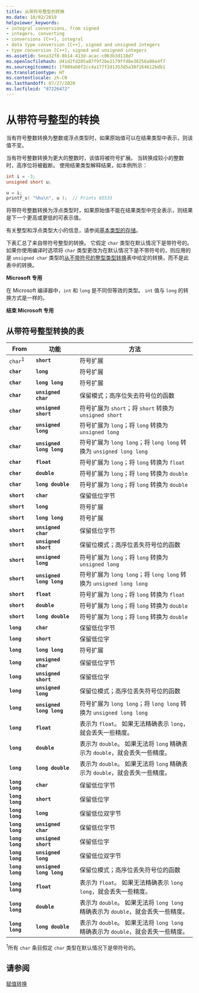 ```yaml
---
title: 从带符号整型的转换
ms.date: 10/02/2019
helpviewer_keywords:
- integral conversions, from signed
- integers, converting
- conversions [C++], integral
- data type conversion [C++], signed and unsigned integers
- type conversion [C++], signed and unsigned integers
ms.assetid: 5eea32f8-8b14-413d-acac-c063b3d118d7
ms.openlocfilehash: d41d2fd205a87f9f2be2179ffd8e38256a96e4f7
ms.sourcegitcommit: 1f009ab0f2cc4a177f2d1353d5a38f164612bdb1
ms.translationtype: HT
ms.contentlocale: zh-CN
ms.lasthandoff: 07/27/2020
ms.locfileid: "87226472"
---
```

# <a name="conversions-from-signed-integral-types"></a>从带符号整型的转换

当有符号整数转换为整数或浮点类型时，如果原始值可以在结果类型中表示，则该值不变。

当有符号整数转换为更大的整数时，该值将被符号扩展。 当转换成较小的整数时，高序位将被截断。 使用结果类型解释结果，如本例所示：

```C
int i = -3;
unsigned short u;

u = i;
printf_s( "%hu\n", u );  // Prints 65533
```

将带符号整数转换为浮点类型时，如果原始值不能在结果类型中完全表示，则结果是下一个更高或更低的可表示值。

有关整型和浮点类型大小的信息，请参阅[基本类型的存储](../c-language/storage-of-basic-types.md)。

下表汇总了来自带符号整型的转换。 它假定 `char` 类型在默认情况下是带符号的。 如果你使用编译时选项将 `char` 类型更改为在默认情况下是不带符号的，则应用的是 `unsigned char` 类型的[从不带符号的整型类型转换](../c-language/conversions-from-unsigned-integral-types.md)表中给定的转换，而不是此表中的转换。

**Microsoft 专用**

在 Microsoft 编译器中，`int` 和 `long` 是不同但等效的类型。 `int` 值与 `long` 的转换方式是一样的。

**结束 Microsoft 专用**

## <a name="table-of-conversions-from-signed-integral-types"></a>从带符号整型转换的表

|From|功能|方法|
|----------|--------|------------|
|`char`<sup>1</sup>|**`short`**|符号扩展|
|**`char`**|**`long`**|符号扩展|
|**`char`**|**`long long`**|符号扩展|
|**`char`**|**`unsigned char`**|保留模式；高序位失去符号位的函数|
|**`char`**|**`unsigned short`**|符号扩展为 `short`；将 `short` 转换为 `unsigned short`|
|**`char`**|**`unsigned long`**|符号扩展为 `long`；将 `long` 转换为 `unsigned long`|
|**`char`**|**`unsigned long long`**|符号扩展为 `long long`；将 `long long` 转换为 `unsigned long long`|
|**`char`**|**`float`**|符号扩展为 `long`；将 `long` 转换为 `float`|
|**`char`**|**`double`**|符号扩展为 `long`；将 `long` 转换为 `double`|
|**`char`**|**`long double`**|符号扩展为 `long`；将 `long` 转换为 `double`|
|**`short`**|**`char`**|保留低位字节|
|**`short`**|**`long`**|符号扩展|
|**`short`**|**`long long`**|符号扩展|
|**`short`**|**`unsigned char`**|保留低位字节|
|**`short`**|**`unsigned short`**|保留位模式；高序位丢失符号位的函数|
|**`short`**|**`unsigned long`**|符号扩展为 `long`；将 `long` 转换为 `unsigned long`|
|**`short`**|**`unsigned long long`**|符号扩展为 `long long`；将 `long long` 转换为 `unsigned long long`|
|**`short`**|**`float`**|符号扩展为 `long`；将 `long` 转换为 `float`|
|**`short`**|**`double`**|符号扩展为 `long`；将 `long` 转换为 `double`|
|**`short`**|**`long double`**|符号扩展为 `long`；将 `long` 转换为 `double`|
|**`long`**|**`char`**|保留低位字节|
|**`long`**|**`short`**|保留低位字|
|**`long`**|**`long long`**|符号扩展|
|**`long`**|**`unsigned char`**|保留低位字节|
|**`long`**|**`unsigned short`**|保留低位字|
|**`long`**|**`unsigned long`**|保留位模式；高序位丢失符号位的函数|
|**`long`**|**`unsigned long long`**|符号扩展为 `long long`；将 `long long` 转换为 `unsigned long long`|
|**`long`**|**`float`**|表示为 `float`。 如果无法精确表示 `long`，就会丢失一些精度。|
|**`long`**|**`double`**|表示为 `double`。 如果无法将 `long` 精确表示为 `double`，就会丢失一些精度。|
|**`long`**|**`long double`**|表示为 `double`。 如果无法将 `long` 精确表示为 `double`，就会丢失一些精度。|
|**`long long`**|**`char`**|保留低位字节|
|**`long long`**|**`short`**|保留低位字|
|**`long long`**|**`long`**|保留低位双字节|
|**`long long`**|**`unsigned char`**|保留低位字节|
|**`long long`**|**`unsigned short`**|保留低位字|
|**`long long`**|**`unsigned long`**|保留低位双字节|
|**`long long`**|**`unsigned long long`**|保留位模式；高序位丢失符号位的函数|
|**`long long`**|**`float`**|表示为 `float`。 如果无法精确表示 `long long`，就会丢失一些精度。|
|**`long long`**|**`double`**|表示为 `double`。 如果无法将 `long long` 精确表示为 `double`，就会丢失一些精度。|
|**`long long`**|**`long double`**|表示为 `double`。 如果无法将 `long long` 精确表示为 `double`，就会丢失一些精度。|

<sup>1</sup>所有 `char` 条目假定 `char` 类型在默认情况下是带符号的。

## <a name="see-also"></a>请参阅

[赋值转换](../c-language/assignment-conversions.md)
